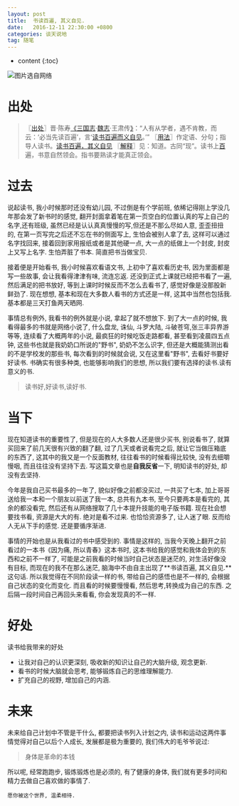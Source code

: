 ```yaml
---
layout: post
title:  书读百遍, 其义自见.
date:   2016-12-11 22:30:00 +0800
categories: 谈天说地
tag: 随笔
---
```


* content
{:toc}


![图片选自网络](http://upload-images.jianshu.io/upload_images/2478712-7b4c695aa9d3ef88.jpg?imageMogr2/auto-orient/strip%7CimageView2/2/w/1240)


出处
========================================

> 〖[出处](http://baike.baidu.com/view/509268.htm)〗晋·陈寿[《](http://baike.baidu.com/view/454828.htm)[三国志](http://baike.baidu.com/view/6440.htm)·[魏志](http://baike.baidu.com/view/850407.htm)·王肃传[》](http://baike.baidu.com/view/485724.htm)：“人有从学者，遇不肯教，而云：‘必当先读百遍’，言‘[读书百遍而义自见](http://baike.baidu.com/view/153120.htm)。’”
〖[用法](http://baike.baidu.com/view/1851266.htm)〗作定语、分句；指导人读书。[读书百遍，其义自见](http://baike.baidu.com/view/144566.htm)
〖[解释](http://baike.baidu.com/view/125857.htm)〗见：知道。古同“现”。读书上[百](http://baike.baidu.com/view/105082.htm)遍，书意自然领会。指书要熟读才能真正领会。




过去
========================================

说起读书, 我小时候那时还没有幼儿园, 不过倒是有个学前班, 依稀记得刚上学没几年那会发了新书时的感觉, 翻开封面拿着笔在第一页空白的位置认真的写上自己的名字,还有班级, 虽然已经是认认真真慢慢的写,但还是不那么尽如人意, 歪歪扭扭的, 在第一页写完之后还不忘在书的侧面写上, 生怕会被别人拿了去, 这样可以通过名字找回来, 接着回到家用报纸或者是其他硬一点, 大一点的纸做上一个封皮, 封皮上又写上名字. 生怕弄脏了书本. 简直把书当做宝贝.

接着便是开始看书, 我小时候喜欢看语文书, 上初中了喜欢看历史书, 因为里面都是写一些故事, 会让我看得津津有味, 流连忘返. 还没到正式上课就已经把书看了一遍, 然后满足的把书放好, 等到上课时时候反而不怎么去看书了, 感觉好像是没那股新鲜劲了. 现在想想, 基本和现在大多数人看书的方式还是一样, 这其中当然也包括我. 基本都是三天打鱼两天晒网. 

事情总有例外, 我看书的例外就是小说, 拿起了就不想放下. 到了大一点的时候, 我看得最多的书就是网络小说了, 什么盘龙, 诛仙, 斗罗大陆, 斗破苍穹,张三丰异界游等等, 连续看了大概两年的小说, 最疯狂的时候吃饭走路都看, 甚至看到凌晨四五点钟, 这些书也就是我奶奶口所说的"野书", 奶奶不怎么识字, 但还是大概能猜测出看的不是学校发的那些书, 每次看到的时候就会说, 又在这里看"野书", 去看好书要好好读书. 书确实有很多种类, 也能够影响我们的思想, 所以我们要有选择的读书.读有意义的书.

> 读书好,好读书,读好书.


当下
========================================

现在知道读书的重要性了, 但是现在的人大多数人还是很少买书, 别说看书了, 就算买回来了前几天很有兴致的翻了翻, 过了几天或者说看完之后, 就让它当做压箱底的东西了, 这其中的我又是一个反面教材, 往往看书的时候看得比较快, 没有去细嚼慢咽, 而且往往没有坚持下去. 写这篇文章也是**自我反省**一下, 明知读书的好处, 却没有去坚持. 

今年是我自己买书最多的一年了, 貌似好像之前都没买过, 一共买了七本, 加上哥哥送给我一本和一个朋友以前送了我一本, 总共有九本书, 至今只要两本是看完的, 其余的都没看完, 然后还有从网络搜取了几十本提升技能的电子版书籍. 现在社会想要找书看, 资源是大大的有. 绝对是看不过来. 也恰恰资源多了, 让人迷了眼. 反而给人无从下手的感觉. 还是要循序渐进.

事情的开始也是从我看过的书中感受到的. 事情是这样的, 当我今天晚上翻开之前看过的一本书《因为痛, 所以青春》这本书时, 这本书给我的感觉和我体会到的东西和之前不一样了, 可能是之前我看的时候当时自己状态是迷茫的, 对生活好像没有目标, 而现在的我不在那么迷茫, 脑海中不由自主出现了**书读百遍, 其义自见.**这句话. 所以我觉得在不同阶段读一样的书, 带给自己的感悟也是不一样的, 会根据自己状态的变化而变化. 而且看的时候要慢慢看, 然后思考,转换成为自己的东西. 之后隔一段时间自己再回头来看看, 你会发现真的不一样.


好处
=======================================

读书给我带来的好处  

+ 让我对自己的认识更深刻, 吸收新的知识让自己的大脑升级, 观念更新. 
+ 看书的时候大脑就会思考, 能够锻炼自己的思维理解能力.
+ 扩充自己的视野, 增加自己的内涵.


未来
========================================

未来给自己计划中不管是干什么, 都要把读书列入计划之内, 读书和运动这两件事情觉得对自己以后个人成长, 发展都是极为重要的, 我们伟大的毛爷爷说过:  

> 身体是革命的本钱

所以呢, 经常跑跑步, 锻炼锻炼也是必须的, 有了健康的身体, 我们就有更多时间和精力去做自己喜欢做的事情了.

```
愿你被这个世界, 温柔相待.
```